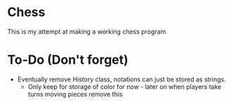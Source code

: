 # Chess
This is my attempt at making a working chess program

# To-Do (Don't forget)
- Eventually remove History class, notations can just be stored as strings.
	- Only keep for storage of color for now - later on when players take turns moving pieces remove this
